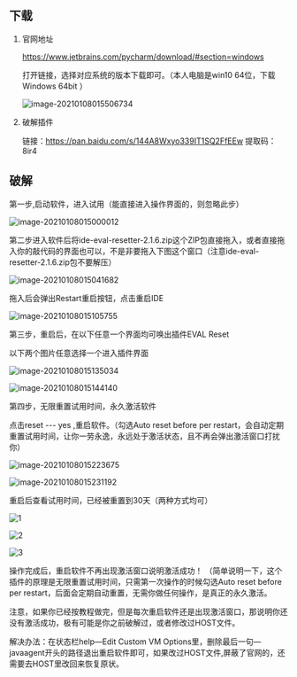 ## 下载

1. 官网地址

   https://www.jetbrains.com/pycharm/download/#section=windows

   打开链接，选择对应系统的版本下载即可。（本人电脑是win10 64位，下载Windows 64bit ）

   ![image-20210108015506734](https://gitee.com/zgf1366/pic_store/raw/master/img/20210108015506.png)

2. 破解插件

   链接：https://pan.baidu.com/s/144A8Wxyo339IT1SQ2FfEEw 
   提取码：8ir4 

## 破解

第一步,启动软件，进入试用（能直接进入操作界面的，则忽略此步）

![image-20210108015000012](https://gitee.com/zgf1366/pic_store/raw/master/img/20210108015000.png)

第二步进入软件后将ide-eval-resetter-2.1.6.zip这个ZIP包直接拖入，或者直接拖入你的敲代码的界面也可以，不是非要拖入下图这个窗口（注意ide-eval-resetter-2.1.6.zip包不要解压）

![image-20210108015041682](https://gitee.com/zgf1366/pic_store/raw/master/img/20210108015041.png)

拖入后会弹出Restart重启按钮，点击重启IDE

![image-20210108015105755](https://gitee.com/zgf1366/pic_store/raw/master/img/20210108015105.png)

第三步，重启后，在以下任意一个界面均可唤出插件EVAL Reset

以下两个图片任意选择一个进入插件界面

![image-20210108015135034](https://gitee.com/zgf1366/pic_store/raw/master/img/20210108015135.png)

![image-20210108015144140](https://gitee.com/zgf1366/pic_store/raw/master/img/20210108015144.png)

第四步，无限重置试用时间，永久激活软件

点击reset --- yes ,重启软件。（勾选Auto reset before per restart，会自动定期重置试用时间，让你一劳永逸，永远处于激活状态，且不再会弹出激活窗口打扰你）

![image-20210108015223675](https://gitee.com/zgf1366/pic_store/raw/master/img/20210108015223.png)

![image-20210108015231192](https://gitee.com/zgf1366/pic_store/raw/master/img/20210108015231.png)

重启后查看试用时间，已经被重置到30天（两种方式均可）

![1](https://gitee.com/zgf1366/pic_store/raw/master/img/20210108015329.png)

![2](https://gitee.com/zgf1366/pic_store/raw/master/img/20210108015334.png)

![3](https://gitee.com/zgf1366/pic_store/raw/master/img/20210108015338.png)

操作完成后，重启软件不再出现激活窗口说明激活成功！
（简单说明一下，这个插件的原理是无限重置试用时间，只需第一次操作的时候勾选Auto reset before per restart，后面会定期自动重置，无需你做任何操作，是真正的永久激活。

注意，如果你已经按教程做完，但是每次重启软件还是出现激活窗口，那说明你还没有激活成功，极有可能是你之前破解过，或者修改过HOST文件。

解决办法：在状态栏help—Edit Custom VM Options里，删除最后一句—javaagent开头的路径退出重启软件即可，如果改过HOST文件,屏蔽了官网的，还需要去HOST里改回来恢复原状。